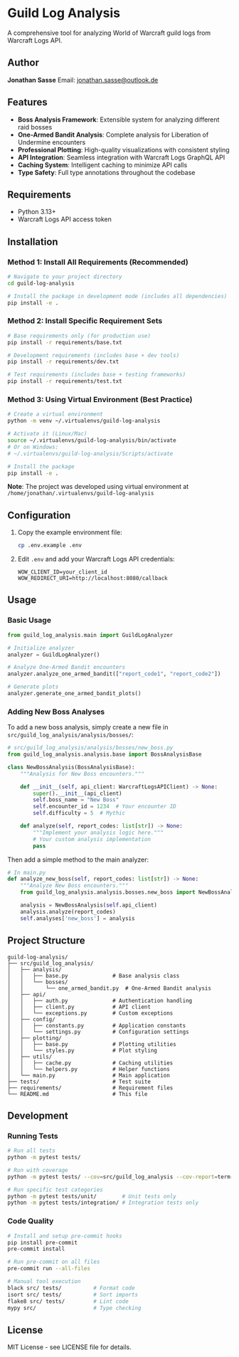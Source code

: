 # Guild Log Analysis

A comprehensive tool for analyzing World of Warcraft guild logs from Warcraft Logs API.

## Author

**Jonathan Sasse**
Email: jonathan.sasse@outlook.de

## Features

- **Boss Analysis Framework**: Extensible system for analyzing different raid bosses
- **One-Armed Bandit Analysis**: Complete analysis for Liberation of Undermine encounters
- **Professional Plotting**: High-quality visualizations with consistent styling
- **API Integration**: Seamless integration with Warcraft Logs GraphQL API
- **Caching System**: Intelligent caching to minimize API calls
- **Type Safety**: Full type annotations throughout the codebase

## Requirements

- Python 3.13+
- Warcraft Logs API access token

## Installation

### Method 1: Install All Requirements (Recommended)
```bash
# Navigate to your project directory
cd guild-log-analysis

# Install the package in development mode (includes all dependencies)
pip install -e .
```

### Method 2: Install Specific Requirement Sets
```bash
# Base requirements only (for production use)
pip install -r requirements/base.txt

# Development requirements (includes base + dev tools)
pip install -r requirements/dev.txt

# Test requirements (includes base + testing frameworks)
pip install -r requirements/test.txt
```

### Method 3: Using Virtual Environment (Best Practice)
```bash
# Create a virtual environment
python -m venv ~/.virtualenvs/guild-log-analysis

# Activate it (Linux/Mac)
source ~/.virtualenvs/guild-log-analysis/bin/activate
# Or on Windows:
# ~/.virtualenvs/guild-log-analysis/Scripts/activate

# Install the package
pip install -e .
```

**Note**: The project was developed using virtual environment at `/home/jonathan/.virtualenvs/guild-log-analysis`

## Configuration

1. Copy the example environment file:
   ```bash
   cp .env.example .env
   ```

2. Edit `.env` and add your Warcraft Logs API credentials:
   ```
   WOW_CLIENT_ID=your_client_id
   WOW_REDIRECT_URI=http://localhost:8080/callback
   ```

## Usage

### Basic Usage

```python
from guild_log_analysis.main import GuildLogAnalyzer

# Initialize analyzer
analyzer = GuildLogAnalyzer()

# Analyze One-Armed Bandit encounters
analyzer.analyze_one_armed_bandit(["report_code1", "report_code2"])

# Generate plots
analyzer.generate_one_armed_bandit_plots()
```

### Adding New Boss Analyses

To add a new boss analysis, simply create a new file in `src/guild_log_analysis/analysis/bosses/`:

```python
# src/guild_log_analysis/analysis/bosses/new_boss.py
from guild_log_analysis.analysis.base import BossAnalysisBase

class NewBossAnalysis(BossAnalysisBase):
    """Analysis for New Boss encounters."""

    def __init__(self, api_client: WarcraftLogsAPIClient) -> None:
        super().__init__(api_client)
        self.boss_name = "New Boss"
        self.encounter_id = 1234  # Your encounter ID
        self.difficulty = 5  # Mythic

    def analyze(self, report_codes: list[str]) -> None:
        """Implement your analysis logic here."""
        # Your custom analysis implementation
        pass
```

Then add a simple method to the main analyzer:

```python
# In main.py
def analyze_new_boss(self, report_codes: list[str]) -> None:
    """Analyze New Boss encounters."""
    from guild_log_analysis.analysis.bosses.new_boss import NewBossAnalysis

    analysis = NewBossAnalysis(self.api_client)
    analysis.analyze(report_codes)
    self.analyses['new_boss'] = analysis
```

## Project Structure

```
guild-log-analysis/
├── src/guild_log_analysis/
│   ├── analysis/
│   │   ├── base.py              # Base analysis class
│   │   └── bosses/
│   │       └── one_armed_bandit.py  # One-Armed Bandit analysis
│   ├── api/
│   │   ├── auth.py              # Authentication handling
│   │   ├── client.py            # API client
│   │   └── exceptions.py        # Custom exceptions
│   ├── config/
│   │   ├── constants.py         # Application constants
│   │   └── settings.py          # Configuration settings
│   ├── plotting/
│   │   ├── base.py              # Plotting utilities
│   │   └── styles.py            # Plot styling
│   ├── utils/
│   │   ├── cache.py             # Caching utilities
│   │   └── helpers.py           # Helper functions
│   └── main.py                  # Main application
├── tests/                       # Test suite
├── requirements/                # Requirement files
└── README.md                    # This file
```

## Development

### Running Tests

```bash
# Run all tests
python -m pytest tests/

# Run with coverage
python -m pytest tests/ --cov=src/guild_log_analysis --cov-report=term-missing

# Run specific test categories
python -m pytest tests/unit/        # Unit tests only
python -m pytest tests/integration/ # Integration tests only
```

### Code Quality

```bash
# Install and setup pre-commit hooks
pip install pre-commit
pre-commit install

# Run pre-commit on all files
pre-commit run --all-files

# Manual tool execution
black src/ tests/          # Format code
isort src/ tests/          # Sort imports
flake8 src/ tests/         # Lint code
mypy src/                  # Type checking
```

## License

MIT License - see LICENSE file for details.

